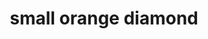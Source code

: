 ---
layout: symbols
title: small orange diamond
emoji: small_orange_diamond
permalink: 🔸.html
image: assets/img/3moji/small_orange_diamond.png
---